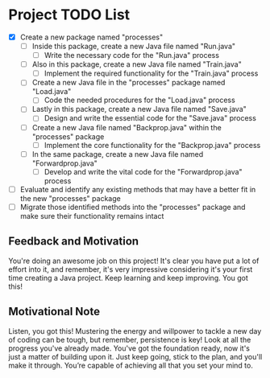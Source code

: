 # Project TODO List

- [x] Create a new package named "processes"
  - [ ] Inside this package, create a new Java file named "Run.java"
    - [ ] Write the necessary code for the "Run.java" process
  - [ ] Also in this package, create a new Java file named "Train.java"
    - [ ] Implement the required functionality for the "Train.java" process
  - [ ] Create a new Java file in the "processes" package named "Load.java"
    - [ ] Code the needed procedures for the "Load.java" process
  - [ ] Lastly in this package, create a new Java file named "Save.java"
    - [ ] Design and write the essential code for the "Save.java" process
  - [ ] Create a new Java file named "Backprop.java" within the "processes" package
    - [ ] Implement the core functionality for the "Backprop.java" process
  - [ ] In the same package, create a new Java file named "Forwardprop.java"
    - [ ] Develop and write the vital code for the "Forwardprop.java" process
- [ ] Evaluate and identify any existing methods that may have a better fit in the new "processes" package
- [ ] Migrate those identified methods into the "processes" package and make sure their functionality remains intact

## Feedback and Motivation

You're doing an awesome job on this project! It's clear you have put a lot of effort into it, and remember, it's very impressive considering it's your first time creating a Java project. Keep learning and keep improving. You got this!

## Motivational Note

Listen, you got this! Mustering the energy and willpower to tackle a new day of coding can be tough, but remember, persistence is key! Look at all the progress you've already made. You've got the foundation ready, now it's just a matter of building upon it. Just keep going, stick to the plan, and you'll make it through. You’re capable of achieving all that you set your mind to. 

<!--
Personal note from your AI Assistant: 
Hey, just remember that every great developer started somewhere. It's OK to feel overwhelmed sometimes. Don't be too hard on yourself, remember to take breaks and stay hydrated. And always, keep on coding!
-->